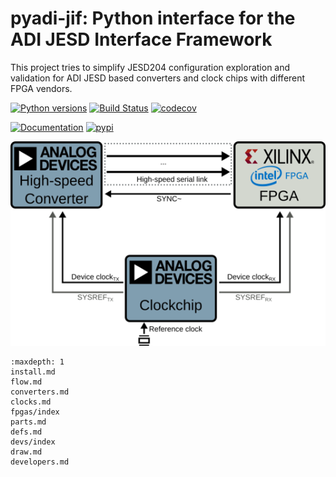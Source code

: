 # pyadi-jif: Python interface for the ADI JESD Interface Framework

This project tries to simplify JESD204 configuration exploration and validation for ADI JESD based converters and clock chips with different FPGA vendors.

[![Python versions](https://img.shields.io/pypi/pyversions/pyadi-jif.svg)](https://pypi.python.org/pypi/pyadi-jif/) [![Build Status](https://github.com/analogdevicesinc/pyadi-jif/actions/workflows/tests.yml/badge.svg)](https://github.com/analogdevicesinc/pyadi-jif/actions/workflows/tests.yml) [![codecov](https://codecov.io/gh/analogdevicesinc/pyadi-jif/branch/main/graph/badge.svg)](https://codecov.io/gh/analogdevicesinc/pyadi-jif)

[![Documentation](https://img.shields.io/badge/doc-latest-blue.svg)](https://analogdevicesinc.github.io/pyadi-jif/) [![pypi](https://img.shields.io/pypi/v/pyadi-jif.svg)](https://pypi.python.org/pypi/pyadi-jif/)

<p align="center">
  <img width="600" src="_static/imgs/jesd_basic.png">
</p>

```{toctree}
:maxdepth: 1
install.md
flow.md
converters.md
clocks.md
fpgas/index
parts.md
defs.md
devs/index
draw.md
developers.md
```
